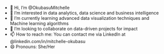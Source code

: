 - 👋 Hi, I’m @OkubasuMitchelle
- 👀 I’m interested in data analytics, data science and business intelligence
- 🌱 I’m currently learning advanced data visualization techniques and Machine learning algorithms
- 💞️ I’m looking to collaborate on data-driven projects for impact
- 📫 How to reach me: You can contact me via LinkedIn at @linkedin.com/in/mitchelle-okubasu
- 😄 Pronouns: She/Her
  

<!---
OkubasuMitchelle/OkubasuMitchelle is a ✨ special ✨ repository because its `README.md` (this file) appears on your GitHub profile.
You can click the Preview link to take a look at your changes.
--->
